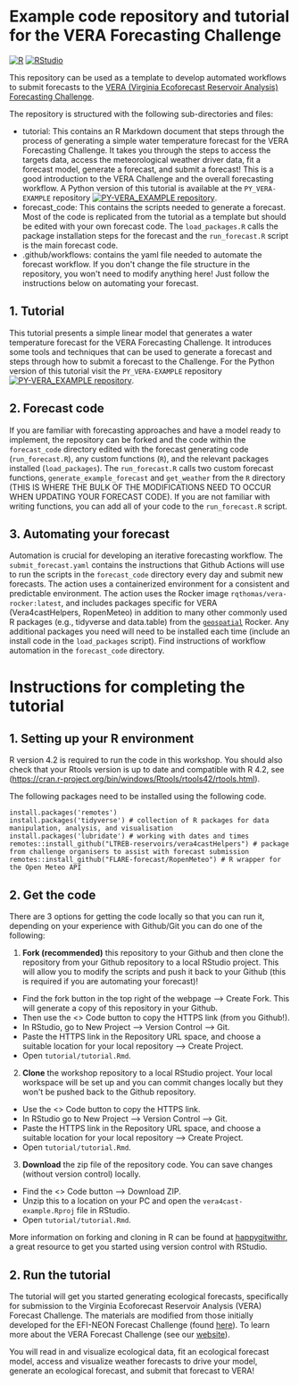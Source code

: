 # Example code repository and tutorial for the VERA Forecasting Challenge

[![R](https://img.shields.io/badge/-script-276DC3.svg?style=flat&logo=R)](https://cran.r-project.org) [![RStudio](https://img.shields.io/badge/RStudio-project-75AADB.svg?style=flat&logo=RStudio)](https://www.rstudio.com)

This repository can be used as a template to develop automated workflows to submit forecasts to the [VERA (Virginia Ecoforecast Reservoir Analysis) Forecasting Challenge](https://www.ltreb-reservoirs.org/vera4cast/).

The repository is structured with the following sub-directories and files: 

- tutorial: This contains an R Markdown document that steps through the process of generating a simple water temperature forecast for the VERA Forecasting Challenge. It takes you through the steps to access the targets data, access the meteorological weather driver data, fit a forecast model, generate a forecast, and submit a forecast! This is a good introduction to the VERA Challenge and the overall forecasting workflow. A Python version of this tutorial is available at the `PY_VERA-EXAMPLE` repository [![PY-VERA_EXAMPLE repository](https://img.shields.io/badge/Python-3.9-3776AB.svg?style=flat&logo=python&logoColor=white)](https://github.com/LTREB-reservoirs/PY-VERA_EXAMPLE).
- forecast_code: This contains the scripts needed to generate a forecast. Most of the code is replicated from the tutorial as a template but should be edited with your own forecast code. The `load_packages.R` calls the package installation steps for the forecast and the `run_forecast.R` script is the main forecast code.
- .github/workflows: contains the yaml file needed to automate the forecast workflow. If you don't change the file structure in the repository, you won't need to modify anything here! Just follow the instructions below on automating your forecast.

## 1. Tutorial

This tutorial presents a simple linear model that generates a water temperature forecast for the VERA Forecasting Challenge. It introduces some tools and techniques that can be used to generate a forecast and steps through how to submit a forecast to the Challenge. For the Python version of this tutorial visit the `PY_VERA-EXAMPLE` repository [![PY-VERA_EXAMPLE repository](https://img.shields.io/badge/Python-3.9-3776AB.svg?style=flat&logo=python&logoColor=white)](https://github.com/LTREB-reservoirs/PY-VERA_EXAMPLE).

## 2. Forecast code

If you are familiar with forecasting approaches and have a model ready to implement, the repository can be forked and the code within the `forecast_code` directory edited with the forecast generating code (`run_forecast.R`), any custom functions (`R`), and the relevant packages installed (`load_packages`). The `run_forecast.R` calls two custom forecast functions, `generate_example_forecast` and `get_weather` from the `R` directory (THIS IS WHERE THE BULK OF THE MODIFICATIONS NEED TO OCCUR WHEN UPDATING YOUR FORECAST CODE). If you are not familiar with writing functions, you can add all of your code to the `run_forecast.R` script. 

## 3. Automating your forecast

Automation is crucial for developing an iterative forecasting workflow. The `submit_forecast.yaml` contains the instructions that Github Actions will use to run the scripts in the `forecast_code` directory every day and submit new forecasts. The action uses a containerized environment for a consistent and predictable environment. The action uses the Rocker image `rqthomas/vera-rocker:latest`, and includes packages specific for VERA (Vera4castHelpers, RopenMeteo) in addition to many other commonly used R packages (e.g., tidyverse and data.table) from the [`geospatial`](https://rocker-project.org/images/versioned/rstudio.html#overview) Rocker. Any additional packages you need will need to be installed each time (include an install code in the `load_packages` script). Find instructions of workflow automation in the `forecast_code` directory.

# Instructions for completing the tutorial

## 1. Setting up your R environment

R version 4.2 is required to run the code in this workshop. You should also check that your Rtools version is up to date and compatible with R 4.2, see (<https://cran.r-project.org/bin/windows/Rtools/rtools42/rtools.html>).

The following packages need to be installed using the following code.

```{r}
install.packages('remotes')
install.packages('tidyverse') # collection of R packages for data manipulation, analysis, and visualisation
install.packages('lubridate') # working with dates and times
remotes::install_github("LTREB-reservoirs/vera4castHelpers") # package from challenge organisers to assist with forecast submission
remotes::install_github("FLARE-forecast/RopenMeteo") # R wrapper for the Open Meteo API
```

## 2. Get the code

There are 3 options for getting the code locally so that you can run it, depending on your experience with Github/Git you can do one of the following:

1.  **Fork (recommended)** this repository to your Github and then clone the repository from your Github repository to a local RStudio project. This will allow you to modify the scripts and push it back to your Github (this is required if you are automating your forecast)!

-   Find the fork button in the top right of the webpage --\> Create Fork. This will generate a copy of this repository in your Github.
-   Then use the \<\> Code button to copy the HTTPS link (from you Github!).
-   In RStudio, go to New Project --\> Version Control --\> Git.
-   Paste the HTTPS link in the Repository URL space, and choose a suitable location for your local repository --\> Create Project.
-   Open `tutorial/tutorial.Rmd`. 

2.  **Clone** the workshop repository to a local RStudio project. Your local workspace will be set up and you can commit changes locally but they won't be pushed back to the Github repository.

-   Use the \<\> Code button to copy the HTTPS link.
-   In RStudio go to New Project --\> Version Control --\> Git.
-   Paste the HTTPS link in the Repository URL space, and choose a suitable location for your local repository --\> Create Project.
-   Open `tutorial/tutorial.Rmd`. 

3.  **Download** the zip file of the repository code. You can save changes (without version control) locally.

-   Find the \<\> Code button --\> Download ZIP.
-   Unzip this to a location on your PC and open the `vera4cast-example.Rproj` file in RStudio.
-   Open `tutorial/tutorial.Rmd`. 

More information on forking and cloning in R can be found at [happygitwithr](https://happygitwithr.com/fork-and-clone.html), a great resource to get you started using version control with RStudio.

## 2. Run the tutorial

The tutorial will get you started generating ecological forecasts, specifically for submission to the Virginia Ecoforecast Reservoir Analysis (VERA) Forecast Challenge. The materials are modified from those initially developed for the EFI-NEON Forecast Challenge (found [here](https://zenodo.org/records/8316966)). To learn more about the VERA Forecast Challenge (see our [website](https://www.ltreb-reservoirs.org/vera4cast/)).

You will read in and visualize ecological data, fit an ecological forecast model, access and visualize weather forecasts to drive your model, generate an ecological forecast, and submit that forecast to VERA!
